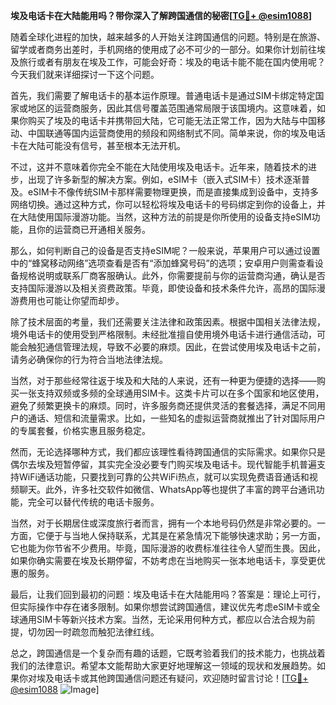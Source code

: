 **埃及电话卡在大陆能用吗？带你深入了解跨国通信的秘密[[TG💪+ @esim1088](https://t.me/s/esim1088)]**

随着全球化进程的加快，越来越多的人开始关注跨国通信的问题。特别是在旅游、留学或者商务出差时，手机网络的使用成了必不可少的一部分。如果你计划前往埃及旅行或者有朋友在埃及工作，可能会好奇：埃及的电话卡能不能在国内使用呢？今天我们就来详细探讨一下这个问题。

首先，我们需要了解电话卡的基本运作原理。普通电话卡是通过SIM卡绑定特定国家或地区的运营商服务，因此其信号覆盖范围通常局限于该国境内。这意味着，如果你购买了埃及的电话卡并携带回大陆，它可能无法正常工作，因为大陆与中国移动、中国联通等国内运营商使用的频段和网络制式不同。简单来说，你的埃及电话卡在大陆可能没有信号，甚至根本无法开机。

不过，这并不意味着你完全不能在大陆使用埃及电话卡。近年来，随着技术的进步，出现了许多新型的解决方案。例如，eSIM卡（嵌入式SIM卡）技术逐渐普及。eSIM卡不像传统SIM卡那样需要物理更换，而是直接集成到设备中，支持多网络切换。通过这种方式，你可以轻松将埃及电话卡的号码绑定到你的设备上，并在大陆使用国际漫游功能。当然，这种方法的前提是你所使用的设备支持eSIM功能，且你的运营商已开通相关服务。

那么，如何判断自己的设备是否支持eSIM呢？一般来说，苹果用户可以通过设置中的“蜂窝移动网络”选项查看是否有“添加蜂窝号码”的选项；安卓用户则需查看设备规格说明或联系厂商客服确认。此外，你需要提前与你的运营商沟通，确认是否支持国际漫游以及相关资费政策。毕竟，即使设备和技术条件允许，高昂的国际漫游费用也可能让你望而却步。

除了技术层面的考量，我们还需要关注法律和政策因素。根据中国相关法律法规，境外电话卡的使用受到严格限制。未经批准擅自使用境外电话卡进行通信活动，可能会触犯通信管理法规，导致不必要的麻烦。因此，在尝试使用埃及电话卡之前，请务必确保你的行为符合当地法律法规。

当然，对于那些经常往返于埃及和大陆的人来说，还有一种更为便捷的选择——购买一张支持双频或多频的全球通用SIM卡。这类卡片可以在多个国家和地区使用，避免了频繁更换卡的麻烦。同时，许多服务商还提供灵活的套餐选择，满足不同用户的通话、短信和流量需求。比如，一些知名的虚拟运营商就推出了针对国际用户的专属套餐，价格实惠且服务稳定。

然而，无论选择哪种方式，我们都应该理性看待跨国通信的实际需求。如果你只是偶尔去埃及短暂停留，其实完全没必要专门购买埃及电话卡。现代智能手机普遍支持WiFi通话功能，只要找到可靠的公共WiFi热点，就可以实现免费语音通话和视频聊天。此外，许多社交软件如微信、WhatsApp等也提供了丰富的跨平台通讯功能，完全可以替代传统的电话卡服务。

当然，对于长期居住或深度旅行者而言，拥有一个本地号码仍然是非常必要的。一方面，它便于与当地人保持联系，尤其是在紧急情况下能够快速求助；另一方面，它也能为你节省不少费用。毕竟，国际漫游的收费标准往往令人望而生畏。因此，如果你确实需要在埃及长期停留，不妨考虑在当地购买一张本地电话卡，享受更优惠的服务。

最后，让我们回到最初的问题：埃及电话卡在大陆能用吗？答案是：理论上可行，但实际操作中存在诸多限制。如果你想尝试跨国通信，建议优先考虑eSIM卡或全球通用SIM卡等新兴技术方案。当然，无论采用何种方式，都应以合法合规为前提，切勿因一时疏忽而触犯法律红线。

总之，跨国通信是一个复杂而有趣的话题，它既考验着我们的技术能力，也挑战着我们的法律意识。希望本文能帮助大家更好地理解这一领域的现状和发展趋势。如果你对埃及电话卡或其他跨国通信问题还有疑问，欢迎随时留言讨论！[[TG💪+ @esim1088](https://t.me/s/esim1088) ![Image](https://i.postimg.cc/4NQfJmqS/Snipaste-2025-05-13-00-14-12.png)]